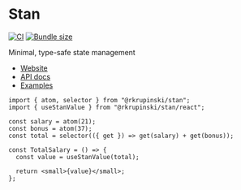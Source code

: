 # Stan

[![CI](https://github.com/rkrupinski/stan/actions/workflows/ci.yml/badge.svg)](https://github.com/rkrupinski/stan/actions/workflows/ci.yml)
[![Bundle size](https://badgen.net/bundlephobia/minzip/@rkrupinski/stan)](https://bundlephobia.com/package/@rkrupinski/stan)

Minimal, type-safe state management

- [Website](https://rkrupinski.github.io/stan)
- [API docs](https://rkrupinski.github.io/stan/docs/api)
- [Examples](https://github.com/rkrupinski/stan/tree/master/packages/examples)

```tsx
import { atom, selector } from "@rkrupinski/stan";
import { useStanValue } from "@rkrupinski/stan/react";

const salary = atom(21);
const bonus = atom(37);
const total = selector(({ get }) => get(salary) + get(bonus));

const TotalSalary = () => {
  const value = useStanValue(total);

  return <small>{value}</small>;
};
```
